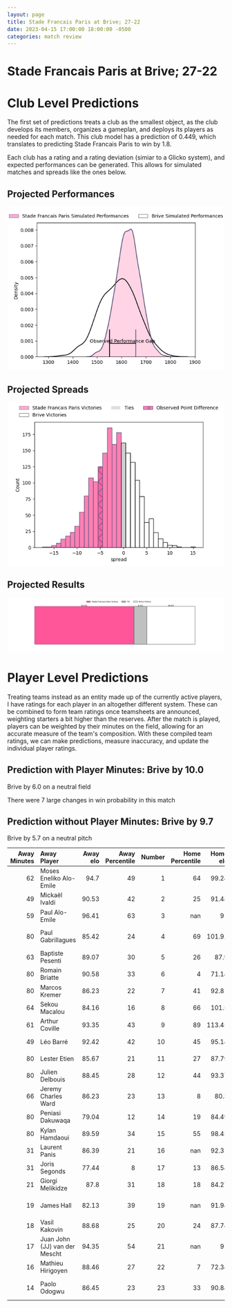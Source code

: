 ```yaml
---  
layout: page  
title: Stade Francais Paris at Brive; 27-22  
date: 2023-04-15 17:00:00 18:00:00 -0500  
categories: match review  
---
```

# Stade Francais Paris at Brive; 27-22

# Club Level Predictions


The first set of predictions treats a club as the smallest object, as the club develops its members, organizes a gameplan, and deploys its players as needed for each match. This club model has a prediction of 0.449, which translates to predicting Stade Francais Paris to win by 1.8.

Each club has a rating and a rating deviation (simiar to a Glicko system), and expected performances can be generated. This allows for simulated matches and spreads like the ones below.
## Projected Performances


![Projected Performances](plots/performances_2023-04-15-Brive-StadeFrancaisParis.png)
## Projected Spreads


![Projected Spreads](plots/spreads_2023-04-15-Brive-StadeFrancaisParis.png)
## Projected Results


![Projected Results](plots/resultbar_2023-04-15-Brive-StadeFrancaisParis.png)
# Player Level Predictions


Treating teams instead as an entity made up of the currently active players, I have ratings for each player in an altogether different system. These can be combined to form team ratings once teamsheets are announced, weighting starters a bit higher than the reserves. After the match is played, players can be weighted by their minutes on the field, allowing for an accurate measure of the team's composition. With these compiled team ratings, we can make predictions, measure inaccuracy, and update the individual player ratings.
## Prediction with Player Minutes: Brive by 10.0


Brive by 6.0 on a neutral field

There were 7 large changes in win probability in this match
## Prediction without Player Minutes: Brive by 9.7


Brive by 5.7 on a neutral pitch



|   Away Minutes | Away Player                   |   Away elo |   Away Percentile |   Number |   Home Percentile |   Home elo | Home Player               |   Home Minutes |
|---------------:|:------------------------------|-----------:|------------------:|---------:|------------------:|-----------:|:--------------------------|---------------:|
|             62 | Moses Eneliko Alo-Emile       |      94.7  |                49 |        1 |                64 |      99.24 | Daniel Brennan            |             40 |
|             49 | Mickaël Ivaldi                |      90.53 |                42 |        2 |                25 |      91.48 | Motu Farao Matu'u         |             48 |
|             59 | Paul Alo-Emile                |      96.41 |                63 |        3 |               nan |      95    | Luka Japaridze            |             61 |
|             80 | Paul Gabrillagues             |      85.42 |                24 |        4 |                69 |     101.92 | Lucas Martin Paulos Adler |             48 |
|             63 | Baptiste Pesenti              |      89.07 |                30 |        5 |                26 |      87.9  | Julien Delannoy           |             28 |
|             80 | Romain Briatte                |      90.58 |                33 |        6 |                 4 |      71.14 | Esteban Abadie            |             48 |
|             80 | Marcos Kremer                 |      86.23 |                22 |        7 |                41 |      92.81 | Saïd Hireche              |             80 |
|             64 | Sekou Macalou                 |      84.16 |                16 |        8 |                66 |     101.5  | Rodrigo Bruni             |             80 |
|             61 | Arthur Coville                |      93.35 |                43 |        9 |                89 |     113.45 | Vasil Lobzhanidze         |             57 |
|             49 | Léo Barré                     |      92.42 |                42 |       10 |                45 |      95.14 | Nicolas Sanchez           |             80 |
|             80 | Lester Etien                  |      85.67 |                21 |       11 |                27 |      87.79 | Setareki Bituniyata       |             40 |
|             80 | Julien Delbouis               |      88.45 |                28 |       12 |                44 |      93.37 | Thomas Laranjeira         |             80 |
|             66 | Jeremy Charles Ward           |      86.23 |                23 |       13 |                 8 |      80.3  | Setariki Tuicuvu          |             80 |
|             80 | Peniasi Dakuwaqa              |      79.04 |                12 |       14 |                19 |      84.49 | Arthur Bonneval           |             80 |
|             80 | Kylan Hamdaoui                |      89.59 |                34 |       15 |                55 |      98.45 | Stuart Olding             |             80 |
|             31 | Laurent Panis                 |      86.39 |                21 |       16 |               nan |      92.31 | Abraham Papali'i          |             52 |
|             31 | Joris Segonds                 |      77.44 |                 8 |       17 |                13 |      86.54 | Wesley Tapueluelu         |             40 |
|             21 | Giorgi Melikidze              |      87.8  |                31 |       18 |                18 |      84.27 | Axel Muller               |             40 |
|             19 | James Hall                    |      82.13 |                39 |       19 |               nan |      91.94 | Andres Zafra Tarazona     |             32 |
|             18 | Vasil Kakovin                 |      88.68 |                25 |       20 |                24 |      87.74 | Ross Moriarty             |             32 |
|             17 | Juan John (JJ) van der Mescht |      94.35 |                54 |       21 |               nan |      95    | Vano Karkadze             |             32 |
|             16 | Mathieu Hirigoyen             |      88.46 |                27 |       22 |                 7 |      72.34 | Mathis Ferté              |             23 |
|             14 | Paolo Odogwu                  |      86.45 |                23 |       23 |                33 |      90.88 | Francisco Coria Marchetti |             19 |

